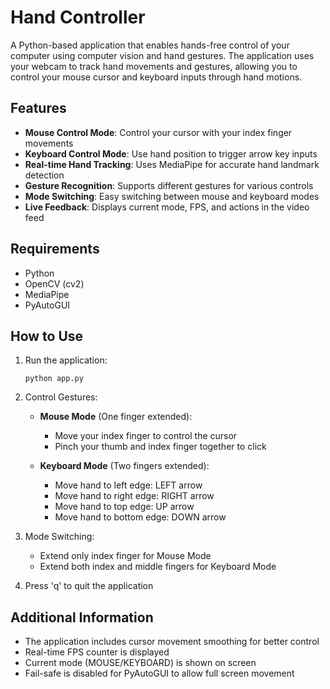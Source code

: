 # Hand Controller

A Python-based application that enables hands-free control of your computer using computer vision and hand gestures. The application uses your webcam to track hand movements and gestures, allowing you to control your mouse cursor and keyboard inputs through hand motions.

## Features

- **Mouse Control Mode**: Control your cursor with your index finger movements
- **Keyboard Control Mode**: Use hand position to trigger arrow key inputs
- **Real-time Hand Tracking**: Uses MediaPipe for accurate hand landmark detection
- **Gesture Recognition**: Supports different gestures for various controls
- **Mode Switching**: Easy switching between mouse and keyboard modes
- **Live Feedback**: Displays current mode, FPS, and actions in the video feed

## Requirements

- Python
- OpenCV (cv2)
- MediaPipe
- PyAutoGUI

## How to Use

1. Run the application:
   ```
   python app.py
   ```

2. Control Gestures:
   - **Mouse Mode** (One finger extended):
     - Move your index finger to control the cursor
     - Pinch your thumb and index finger together to click
   
   - **Keyboard Mode** (Two fingers extended):
     - Move hand to left edge: LEFT arrow
     - Move hand to right edge: RIGHT arrow
     - Move hand to top edge: UP arrow
     - Move hand to bottom edge: DOWN arrow

3. Mode Switching:
   - Extend only index finger for Mouse Mode
   - Extend both index and middle fingers for Keyboard Mode

4. Press 'q' to quit the application

## Additional Information

- The application includes cursor movement smoothing for better control
- Real-time FPS counter is displayed
- Current mode (MOUSE/KEYBOARD) is shown on screen
- Fail-safe is disabled for PyAutoGUI to allow full screen movement

